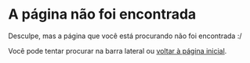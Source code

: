 # A página não foi encontrada

Desculpe, mas a página que você está procurando não foi encontrada :/

Você pode tentar procurar na barra lateral ou [voltar à página inicial](/).